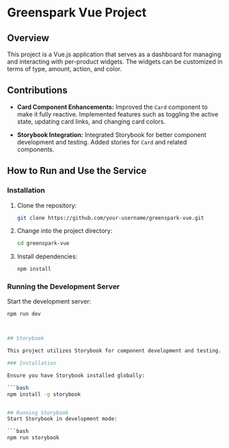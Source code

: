 # Greenspark Vue Project

## Overview

This project is a Vue.js application that serves as a dashboard for managing and interacting with per-product widgets. The widgets can be customized in terms of type, amount, action, and color. 

## Contributions

- **Card Component Enhancements:** Improved the `Card` component to make it fully reactive. Implemented features such as toggling the active state, updating card links, and changing card colors.

- **Storybook Integration:** Integrated Storybook for better component development and testing. Added stories for `Card` and related components.

## How to Run and Use the Service

### Installation

1. Clone the repository:

    ```bash
    git clone https://github.com/your-username/greenspark-vue.git
    ```

2. Change into the project directory:

    ```bash
    cd greenspark-vue
    ```

3. Install dependencies:

    ```bash
    npm install
    ```

### Running the Development Server

Start the development server:

```bash
npm run dev



## Storybook

This project utilizes Storybook for component development and testing. To start Storybook, follow these steps:

### Installation

Ensure you have Storybook installed globally:

```bash
npm install -g storybook


## Running Storybook
Start Storybook in development mode:

```bash
npm run storybook
